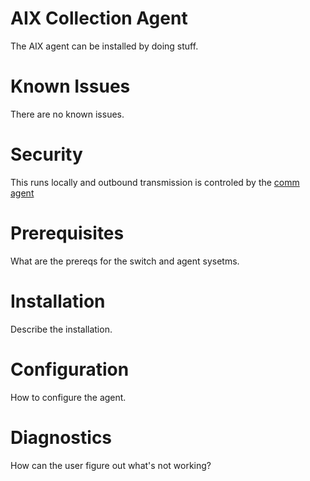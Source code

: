 # AIX Collection Agent

The AIX agent can be installed by doing stuff.

# Known Issues

There are no known issues.

# Security 

This runs locally and outbound transmission is controled by the [comm agent](/docs/agents/standard/comm.md)

# Prerequisites

What are the prereqs for the switch and agent sysetms.

# Installation

Describe the installation.

# Configuration

How to configure the agent.

# Diagnostics

How can the user figure out what's not working?
